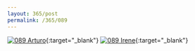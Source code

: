 ```yaml
---
layout: 365/post
permalink: /365/089
---
```


[![089 Arturo](https://c2.staticflickr.com/6/5705/21450061859_48fbc607bd_c.jpg)](https://www.flickr.com/photos/131440297@N08/21450061859/){:target="_blank"}
[![089 Irene](https://c1.staticflickr.com/1/564/21586500421_e9701762df_c.jpg)](https://www.flickr.com/photos/25124902@N04/21586500421/){:target="_blank"}


>

>
